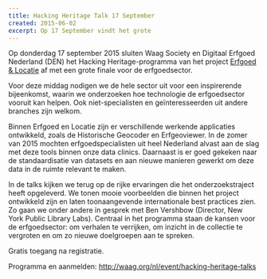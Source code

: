 ```yaml
---
title: Hacking Heritage Talk 17 September
created: 2015-06-02
excerpt: Op 17 September vindt het grote
---
```


Op donderdag 17 september 2015 sluiten Waag Society en Digitaal Erfgoed Nederland (DEN) het Hacking Heritage-programma van het project <a href="http://erfgoedenlocatie.nl/">Erfgoed & Locatie</a> af met een grote finale voor de erfgoedsector. 

Voor deze middag nodigen we de hele sector uit voor een inspirerende bijeenkomst, waarin we onderzoeken hoe technologie de erfgoedsector vooruit kan helpen. Ook niet-specialisten en geïnteresseerden uit andere branches zijn welkom.

Binnen Erfgoed en Locatie zijn er verschillende werkende applicaties ontwikkeld, zoals de Historische Geocoder en Erfgeoviewer. In de zomer van 2015 mochten erfgoedspecialisten uit heel Nederland alvast aan de slag met deze tools binnen onze data clinics. Daarnaast is er goed gekeken naar de standaardisatie van datasets en aan nieuwe manieren gewerkt om deze data in de ruimte relevant te maken.

In de talks kijken we terug op de rijke ervaringen die het onderzoekstraject heeft opgeleverd. We tonen mooie voorbeelden die binnen het project ontwikkeld zijn en laten toonaangevende internationale best practices zien. Zo gaan we onder andere in gesprek met Ben Vershbow (Director, New York Public Library Labs). Centraal in het programma staan de kansen voor de erfgoedsector: om verhalen te verrijken, om inzicht in de collectie te vergroten en om zo nieuwe doelgroepen aan te spreken.

Gratis toegang na registratie.

Programma en aanmelden: <a href="http://waag.org/nl/event/hacking-heritage-talks">http://waag.org/nl/event/hacking-heritage-talks</a>
